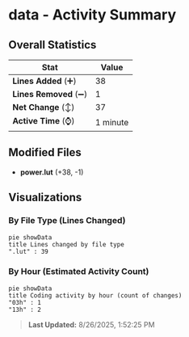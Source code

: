 # data - Activity Summary 

## Overall Statistics

| Stat                   | Value                                                             |
| ---------------------- | ----------------------------------------------------------------- |
| **Lines Added** (➕)   | 38                                          |
| **Lines Removed** (➖) | 1                                        |
| **Net Change** (↕)    | 37                |
| **Active Time** (⌚)   | 1 minute |


## Modified Files
- **power.lut** (+38, -1)

## Visualizations

### By File Type (Lines Changed)

```mermaid
pie showData
title Lines changed by file type
".lut" : 39
```

### By Hour (Estimated Activity Count)

```mermaid
pie showData
title Coding activity by hour (count of changes)
"03h" : 1
"13h" : 2
```


> **Last Updated:** 8/26/2025, 1:52:25 PM